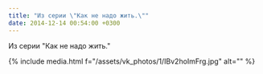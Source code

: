 ```yaml
---
title: "Из серии \"Как не надо жить.\""
date: 2014-12-14 00:54:00 +0300
---
```


Из серии "Как не надо жить."

{% include media.html f="/assets/vk_photos/1/IBv2hoImFrg.jpg" alt="" %}
